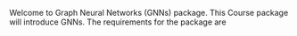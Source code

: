 
Welcome to Graph Neural Networks (GNNs) package. This Course package will introduce GNNs. The requirements for the package are 

